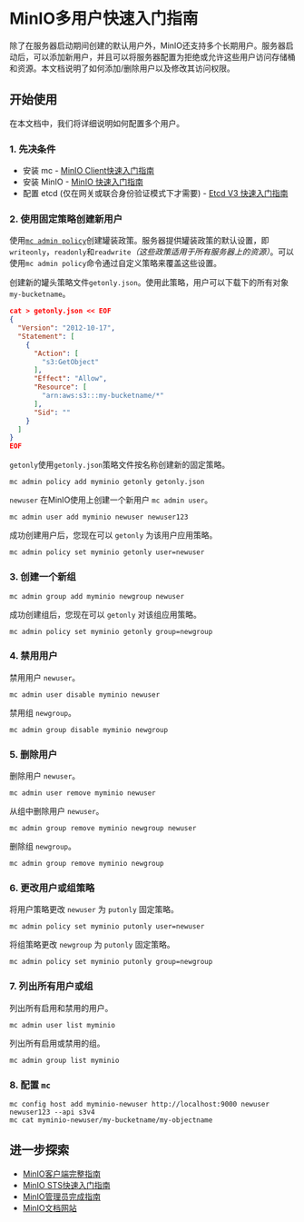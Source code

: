 # MinIO多用户快速入门指南

除了在服务器启动期间创建的默认用户外，MinIO还支持多个长期用户。服务器启动后，可以添加新用户，并且可以将服务器配置为拒绝或允许这些用户访问存储桶和资源。本文档说明了如何添加/删除用户以及修改其访问权限。

## 开始使用

在本文档中，我们将详细说明如何配置多个用户。

### 1. 先决条件

- 安装 mc - [MinIO Client快速入门指南](http://docs.minio.org.cn/docs/master/minio-client-quickstart-guide.html)
- 安装 MinIO - [MinIO 快速入门指南](http://docs.minio.org.cn/docs/master/minio-quickstart-guide)
- 配置 etcd (仅在网关或联合身份验证模式下才需要) - [Etcd V3 快速入门指南](https://github.com/minio/minio/blob/master/docs/sts/etcd.md)

### 2. 使用固定策略创建新用户

使用[`mc admin policy`](http://docs.minio.org.cn/docs/master/minio-admin-complete-guide.html#policies)创建罐装政策。服务器提供罐装政策的默认设置，即`writeonly`，`readonly`和`readwrite`*（这些政策适用于所有服务器上的资源）*。可以使用`mc admin policy`命令通过自定义策略来覆盖这些设置。

创建新的罐头策略文件`getonly.json`。使用此策略，用户可以下载下的所有对象`my-bucketname`。

```json
cat > getonly.json << EOF
{
  "Version": "2012-10-17",
  "Statement": [
    {
      "Action": [
        "s3:GetObject"
      ],
      "Effect": "Allow",
      "Resource": [
        "arn:aws:s3:::my-bucketname/*"
      ],
      "Sid": ""
    }
  ]
}
EOF
```

`getonly`使用`getonly.json`策略文件按名称创建新的固定策略。

```
mc admin policy add myminio getonly getonly.json
```

`newuser` 在MinIO使用上创建一个新用户 `mc admin user`。

```
mc admin user add myminio newuser newuser123
```

成功创建用户后，您现在可以 `getonly` 为该用户应用策略。

```
mc admin policy set myminio getonly user=newuser
```

### 3. 创建一个新组

```
mc admin group add myminio newgroup newuser
```

成功创建组后，您现在可以 `getonly` 对该组应用策略。

```
mc admin policy set myminio getonly group=newgroup
```

### 4. 禁用用户

禁用用户 `newuser`。

```
mc admin user disable myminio newuser
```

禁用组 `newgroup`。

```
mc admin group disable myminio newgroup
```

### 5. 删除用户

删除用户 `newuser`。

```
mc admin user remove myminio newuser
```

从组中删除用户 `newuser`。

```
mc admin group remove myminio newgroup newuser
```

删除组 `newgroup`。

```
mc admin group remove myminio newgroup
```

### 6. 更改用户或组策略

将用户策略更改 `newuser` 为 `putonly` 固定策略。

```
mc admin policy set myminio putonly user=newuser
```

将组策略更改 `newgroup` 为 `putonly` 固定策略。

```
mc admin policy set myminio putonly group=newgroup
```

### 7. 列出所有用户或组

列出所有启用和禁用的用户。

```
mc admin user list myminio
```

列出所有启用或禁用的组。

```
mc admin group list myminio
```

### 8. 配置 `mc`

```
mc config host add myminio-newuser http://localhost:9000 newuser newuser123 --api s3v4
mc cat myminio-newuser/my-bucketname/my-objectname
```

## 进一步探索

- [MinIO客户端完整指南](http://docs.minio.org.cn/docs/master/minio-client-complete-guide)
- [MinIO STS快速入门指南](http://docs.minio.org.cn/docs/master/minio-sts-quickstart-guide)
- [MinIO管理员完成指南](http://docs.minio.org.cn/docs/master/minio-admin-complete-guide.html)
- [MinIO文档网站](http://docs.minio.org.cn)